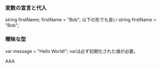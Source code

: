 ### 変数の宣言と代入
string firstName;
firstName = "Bob";
以下の形でも良い
string firstName = "Bob";

### 曖昧な型
var message = "Hello World!";
varは必ず初期化された値が必要。


AAA
